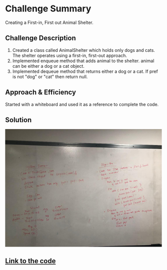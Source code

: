 # Challenge Summary
Creating a First-in, First out Animal Shelter.

## Challenge Description
1. Created a class called AnimalShelter which holds only dogs and cats. The shelter operates using a first-in, first-out approach.
2. Implemented enqueue method that adds animal to the shelter. animal can be either a dog or a cat object.
2. Implemented dequeue method that returns either a dog or a cat. If pref is not "dog" or "cat" then return null.

## Approach & Efficiency
Started with a whiteboard and used it as a reference to complete the code.

## Solution
![Whiteboard](../../assets/queue_with_stacks.jpeg) <br/>

## [Link to the code](https://github.com/kushshrestha01/data-structures-and-algorithms/blob/master/401-code-challenges/src/main/java/fifoAnimalShelter/AnimalShelter.java)


